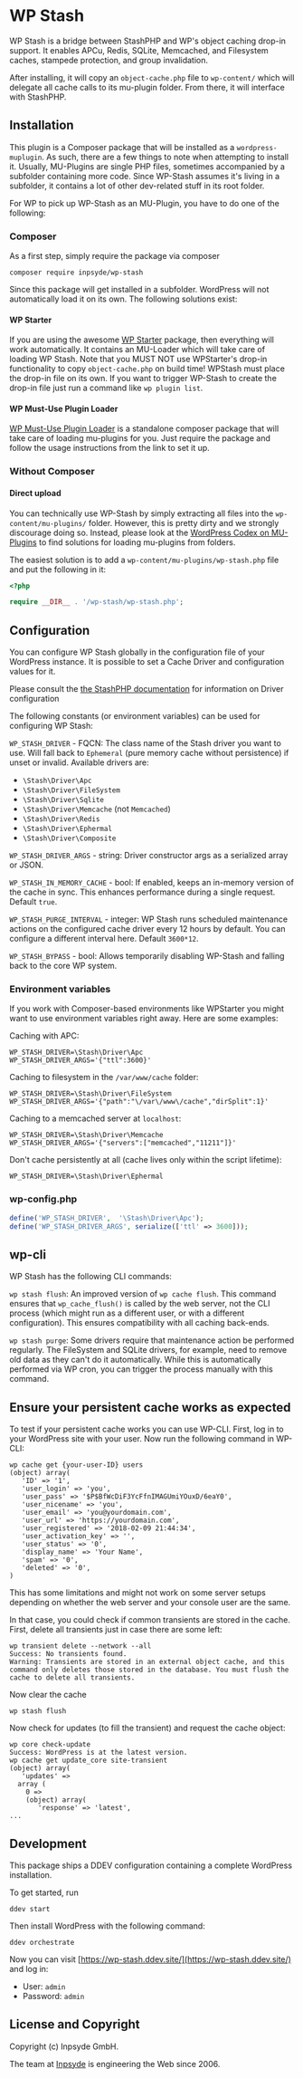 # WP Stash

WP Stash is a bridge between StashPHP and WP's object caching drop-in support.
It enables APCu, Redis, SQLite, Memcached, and Filesystem caches, stampede protection, and group invalidation.
 
After installing, it will copy an `object-cache.php` file to `wp-content/` which will delegate all cache calls to its mu-plugin folder. From there, it will interface with StashPHP.


## Installation

This plugin is a Composer package that will be installed as a `wordpress-muplugin`. As such, there are a few things to note when attempting to install it.
Usually, MU-Plugins are single PHP files, sometimes accompanied by a subfolder containing more code. Since WP-Stash assumes it's living in a subfolder, it contains a lot of other dev-related stuff in its root folder.

For WP to pick up WP-Stash as an MU-Plugin, you have to do one of the following:


### Composer

As a first step, simply require the package via composer

```composer require inpsyde/wp-stash``` 

Since this package will get installed in a subfolder. WordPress will not automatically load it on its own. The following solutions exist:

#### WP Starter

If you are using the awesome [WP Starter](https://wecodemore.github.io/wpstarter/) package, then everything will work automatically. 
It contains an MU-Loader which will take care of loading WP Stash. Note that you MUST NOT use WPStarter's drop-in functionality to copy `object-cache.php` on build time! WPStash must place the drop-in file on its own. If you want to trigger WP-Stash to create the drop-in file just run a command like `wp plugin list`.

#### WP Must-Use Plugin Loader

[WP Must-Use Plugin Loader](https://github.com/lkwdwrd/wp-muplugin-loader) is a standalone composer package that will take care of loading mu-plugins for you.
Just require the package and follow the usage instructions from the link to set it up.

### Without Composer

#### Direct upload

You can technically use WP-Stash by simply extracting all files into the `wp-content/mu-plugins/` folder. However, this is pretty dirty and we strongly discourage doing so.
Instead, please look at the [WordPress Codex on MU-Plugins](https://codex.wordpress.org/Must_Use_Plugins) to find solutions for loading mu-plugins from folders.

The easiest solution is to add a `wp-content/mu-plugins/wp-stash.php` file and put the following in it:

```php
<?php

require __DIR__ . '/wp-stash/wp-stash.php';
```


## Configuration

You can configure WP Stash globally in the configuration file of your WordPress instance.
It is possible to set a Cache Driver and configuration values for it.

Please consult the [the StashPHP documentation](http://www.stashphp.com/Drivers.html) for information on Driver configuration

The following constants (or environment variables) can be used for configuring WP Stash:

`WP_STASH_DRIVER` - FQCN: The class name of the Stash driver you want to use. Will fall back to `Ephemeral` (pure memory cache without persistence) if unset or invalid. Available drivers are:

* `\Stash\Driver\Apc`
* `\Stash\Driver\FileSystem`
* `\Stash\Driver\Sqlite`
* `\Stash\Driver\Memcache` (not `Memcached`)
* `\Stash\Driver\Redis`
* `\Stash\Driver\Ephermal`
* `\Stash\Driver\Composite`

`WP_STASH_DRIVER_ARGS` - string: Driver constructor args as a serialized array or JSON.

`WP_STASH_IN_MEMORY_CACHE` - bool: If enabled, keeps an in-memory version of the cache in sync. This enhances performance during a single request. Default `true`.

`WP_STASH_PURGE_INTERVAL` - integer: WP Stash runs scheduled maintenance actions on the configured cache driver every 12 hours by default. You can configure a different interval here. Default `3600*12`.

`WP_STASH_BYPASS` - bool: Allows temporarily disabling WP-Stash and falling back to the core WP system.

### Environment variables
If you work with Composer-based environments like WPStarter you might want to use environment variables right away. Here are some examples:

Caching with APC:
```
WP_STASH_DRIVER=\Stash\Driver\Apc
WP_STASH_DRIVER_ARGS='{"ttl":3600}'
```

Caching to filesystem in the `/var/www/cache` folder:
```
WP_STASH_DRIVER=\Stash\Driver\FileSystem
WP_STASH_DRIVER_ARGS='{"path":"\/var\/www\/cache","dirSplit":1}'
```

Caching to a memcached server at `localhost`:
```
WP_STASH_DRIVER=\Stash\Driver\Memcache
WP_STASH_DRIVER_ARGS='{"servers":["memcached","11211"]}'
```

Don't cache persistently at all (cache lives only within the script lifetime):
```
WP_STASH_DRIVER=\Stash\Driver\Ephermal
```

### wp-config.php
```php
define('WP_STASH_DRIVER',  '\Stash\Driver\Apc');
define('WP_STASH_DRIVER_ARGS', serialize(['ttl' => 3600]));
``` 

## wp-cli

WP Stash has the following CLI commands:

`wp stash flush`:  An improved version of `wp cache flush`. This command ensures that `wp_cache_flush()` is called by the web server, not the CLI process (which might run as a different user, or with a different configuration). 
This ensures compatibility with all caching back-ends.

`wp stash purge`:   Some drivers require that maintenance action be performed regularly. The FileSystem and SQLite drivers, for example, need to remove old data as they can't do it automatically. While this is automatically performed via WP cron, you can trigger the process manually with this command.


## Ensure your persistent cache works as expected 

To test if your persistent cache works you can use WP-CLI. First, log in to your WordPress site with your user. Now run the following command in WP-CLI:

```
wp cache get {your-user-ID} users
(object) array(
   'ID' => '1',
   'user_login' => 'you',
   'user_pass' => '$P$BfWcDiF3YcFfnIMAGUmiYOuxD/6eaY0',
   'user_nicename' => 'you',
   'user_email' => 'you@yourdomain.com',
   'user_url' => 'https://yourdomain.com',
   'user_registered' => '2018-02-09 21:44:34',
   'user_activation_key' => '',
   'user_status' => '0',
   'display_name' => 'Your Name',
   'spam' => '0',
   'deleted' => '0',
)
```

This has some limitations and might not work on some server setups depending on whether the web server and your console user are the same.

In that case, you could check if common transients are stored in the cache. First, delete all transients just in case there are some left:
```
wp transient delete --network --all
Success: No transients found.
Warning: Transients are stored in an external object cache, and this command only deletes those stored in the database. You must flush the cache to delete all transients.
```

Now clear the cache
```
wp stash flush
```

Now check for updates (to fill the transient) and request the cache object:
```
wp core check-update
Success: WordPress is at the latest version.
wp cache get update_core site-transient
(object) array(
   'updates' => 
  array (
    0 => 
    (object) array(
       'response' => 'latest',
...
```

## Development

This package ships a DDEV configuration containing a complete WordPress installation.

To get started, run

```shell
ddev start
```

Then install WordPress with the following command:

```shell
ddev orchestrate
```
Now you can visit [https://wp-stash.ddev.site/](https://wp-stash.ddev.site/) and log in:
* User: `admin`
* Password: `admin`

## License and Copyright

Copyright (c) Inpsyde GmbH.

The team at [Inpsyde](https://inpsyde.com/) is engineering the Web since 2006.
